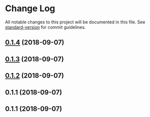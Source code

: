 # Change Log

All notable changes to this project will be documented in this file. See [standard-version](https://github.com/conventional-changelog/standard-version) for commit guidelines.

<a name="0.1.4"></a>
## [0.1.4](https://github.com/ToxicToast/AlegriCLI/compare/v0.1.3...v0.1.4) (2018-09-07)



<a name="0.1.3"></a>
## [0.1.3](https://github.com/ToxicToast/AlegriCLI/compare/v0.1.2...v0.1.3) (2018-09-07)



<a name="0.1.2"></a>
## [0.1.2](https://github.com/ToxicToast/AlegriCLI/compare/v0.1.1...v0.1.2) (2018-09-07)



<a name="0.1.1"></a>
## 0.1.1 (2018-09-07)



<a name="0.1.1"></a>
## 0.1.1 (2018-09-07)
